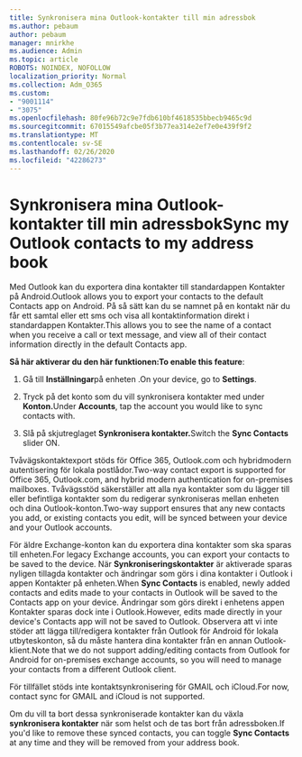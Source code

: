 ```yaml
---
title: Synkronisera mina Outlook-kontakter till min adressbok
ms.author: pebaum
author: pebaum
manager: mnirkhe
ms.audience: Admin
ms.topic: article
ROBOTS: NOINDEX, NOFOLLOW
localization_priority: Normal
ms.collection: Adm_O365
ms.custom:
- "9001114"
- "3075"
ms.openlocfilehash: 80fe96b72c9e7fdb610bf4618535bbecb9465c9d
ms.sourcegitcommit: 67015549afcbe05f3b77ea314e2ef7e0e439f9f2
ms.translationtype: MT
ms.contentlocale: sv-SE
ms.lasthandoff: 02/26/2020
ms.locfileid: "42286273"
---
```

# <a name="sync-my-outlook-contacts-to-my-address-book"></a><span data-ttu-id="6f1b0-102">Synkronisera mina Outlook-kontakter till min adressbok</span><span class="sxs-lookup"><span data-stu-id="6f1b0-102">Sync my Outlook contacts to my address book</span></span>

<span data-ttu-id="6f1b0-103">Med Outlook kan du exportera dina kontakter till standardappen Kontakter på Android.</span><span class="sxs-lookup"><span data-stu-id="6f1b0-103">Outlook allows you to export your contacts to the default Contacts app on Android.</span></span> <span data-ttu-id="6f1b0-104">På så sätt kan du se namnet på en kontakt när du får ett samtal eller ett sms och visa all kontaktinformation direkt i standardappen Kontakter.</span><span class="sxs-lookup"><span data-stu-id="6f1b0-104">This allows you to see the name of a contact when you receive a call or text message, and view all of their contact information directly in the default Contacts app.</span></span>
 
<span data-ttu-id="6f1b0-105">**Så här aktiverar du den här funktionen:**</span><span class="sxs-lookup"><span data-stu-id="6f1b0-105">**To enable this feature**:</span></span>
 
1. <span data-ttu-id="6f1b0-106">Gå till **Inställningar**på enheten .</span><span class="sxs-lookup"><span data-stu-id="6f1b0-106">On your device, go to **Settings**.</span></span>

2. <span data-ttu-id="6f1b0-107">Tryck på det konto som du vill synkronisera kontakter med under **Konton.**</span><span class="sxs-lookup"><span data-stu-id="6f1b0-107">Under **Accounts**, tap the account you would like to sync contacts with.</span></span>

3. <span data-ttu-id="6f1b0-108">Slå på skjutreglaget **Synkronisera kontakter.**</span><span class="sxs-lookup"><span data-stu-id="6f1b0-108">Switch the **Sync Contacts** slider ON.</span></span>
 
<span data-ttu-id="6f1b0-109">Tvåvägskontaktexport stöds för Office 365, Outlook.com och hybridmodern autentisering för lokala postlådor.</span><span class="sxs-lookup"><span data-stu-id="6f1b0-109">Two-way contact export is supported for Office 365, Outlook.com, and hybrid modern authentication for on-premises mailboxes.</span></span> <span data-ttu-id="6f1b0-110">Tvåvägsstöd säkerställer att alla nya kontakter som du lägger till eller befintliga kontakter som du redigerar synkroniseras mellan enheten och dina Outlook-konton.</span><span class="sxs-lookup"><span data-stu-id="6f1b0-110">Two-way support ensures that any new contacts you add, or existing contacts you edit, will be synced between your device and your Outlook accounts.</span></span>
 
<span data-ttu-id="6f1b0-111">För äldre Exchange-konton kan du exportera dina kontakter som ska sparas till enheten.</span><span class="sxs-lookup"><span data-stu-id="6f1b0-111">For legacy Exchange accounts, you can export your contacts to be saved to the device.</span></span> <span data-ttu-id="6f1b0-112">När **Synkroniseringskontakter** är aktiverade sparas nyligen tillagda kontakter och ändringar som görs i dina kontakter i Outlook i appen Kontakter på enheten.</span><span class="sxs-lookup"><span data-stu-id="6f1b0-112">When **Sync Contacts** is enabled, newly added contacts and edits made to your contacts in Outlook will be saved to the Contacts app on your device.</span></span> <span data-ttu-id="6f1b0-113">Ändringar som görs direkt i enhetens appen Kontakter sparas dock inte i Outlook.</span><span class="sxs-lookup"><span data-stu-id="6f1b0-113">However, edits made directly in your device's Contacts app will not be saved to Outlook.</span></span> <span data-ttu-id="6f1b0-114">Observera att vi inte stöder att lägga till/redigera kontakter från Outlook för Android för lokala utbyteskonton, så du måste hantera dina kontakter från en annan Outlook-klient.</span><span class="sxs-lookup"><span data-stu-id="6f1b0-114">Note that we do not support adding/editing contacts from Outlook for Android for on-premises exchange accounts, so you will need to manage your contacts from a different Outlook client.</span></span>
 
<span data-ttu-id="6f1b0-115">För tillfället stöds inte kontaktsynkronisering för GMAIL och iCloud.</span><span class="sxs-lookup"><span data-stu-id="6f1b0-115">For now, contact sync for GMAIL and iCloud is not supported.</span></span>
 
<span data-ttu-id="6f1b0-116">Om du vill ta bort dessa synkroniserade kontakter kan du växla **synkronisera kontakter** när som helst och de tas bort från adressboken.</span><span class="sxs-lookup"><span data-stu-id="6f1b0-116">If you'd like to remove these synced contacts, you can toggle **Sync Contacts** at any time and they will be removed from your address book.</span></span>

